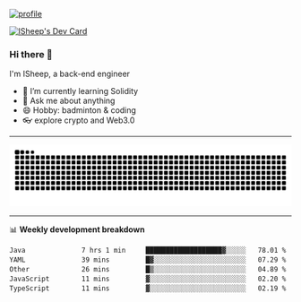 [![profile](https://user-images.githubusercontent.com/54968314/208005045-e4b42f3b-833d-4242-bfcc-e764865553a2.svg)](https://www.calligrapher.ai/)

<a href="https://app.daily.dev/linziyang1106"><img src="https://api.daily.dev/devcards/v2/i4Spwx5Skx5FpTqWcwoit.png?r=kgx&type=wide" width="652" alt="ISheep's Dev Card"/></a>

### Hi there 🐏

I'm ISheep, a back-end engineer

- 🔭 I’m currently learning Solidity
- 💬 Ask me about anything
- 😄 Hobby: badminton & coding
- 👓 explore crypto and Web3.0

-------

![](https://raw.githubusercontent.com/ISheepp/ISheepp/output/github-contribution-grid-snake.svg)

-------

📊 **Weekly development breakdown**
<!--START_SECTION:waka-->

```txt
Java              7 hrs 1 min     ███████████████████▓░░░░░   78.01 %
YAML              39 mins         █▓░░░░░░░░░░░░░░░░░░░░░░░   07.29 %
Other             26 mins         █▒░░░░░░░░░░░░░░░░░░░░░░░   04.89 %
JavaScript        11 mins         ▓░░░░░░░░░░░░░░░░░░░░░░░░   02.20 %
TypeScript        11 mins         ▓░░░░░░░░░░░░░░░░░░░░░░░░   02.19 %
```

<!--END_SECTION:waka-->
